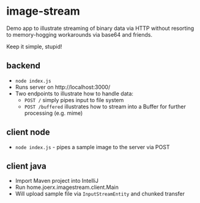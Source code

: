 image-stream
============

Demo app to illustrate streaming of binary data via HTTP without resorting to memory-hogging 
workarounds via base64 and friends. 

Keep it simple, stupid!

backend
-------
- `node index.js`
- Runs server on http://localhost:3000/
- Two endpoints to illustrate how to handle data: 
  - `POST /` simply pipes input to file system
  - `POST /buffered` illustrates how to stream into a Buffer for further processing (e.g. mime)

client node
-----------
- `node index.js` - pipes a sample image to the server via POST

client java
-----------
- Import Maven project into IntelliJ 
- Run home.joerx.imagestream.client.Main
- Will upload sample file via `InputStreamEntity` and chunked transfer
